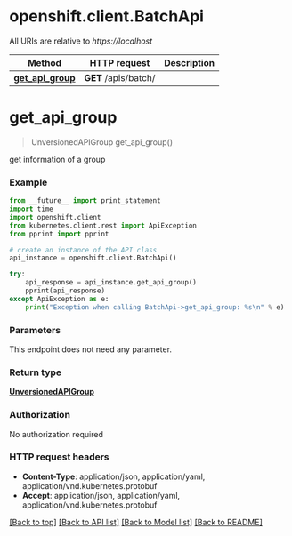 # openshift.client.BatchApi

All URIs are relative to *https://localhost*

Method | HTTP request | Description
------------- | ------------- | -------------
[**get_api_group**](BatchApi.md#get_api_group) | **GET** /apis/batch/ | 


# **get_api_group**
> UnversionedAPIGroup get_api_group()



get information of a group

### Example 
```python
from __future__ import print_statement
import time
import openshift.client
from kubernetes.client.rest import ApiException
from pprint import pprint

# create an instance of the API class
api_instance = openshift.client.BatchApi()

try: 
    api_response = api_instance.get_api_group()
    pprint(api_response)
except ApiException as e:
    print("Exception when calling BatchApi->get_api_group: %s\n" % e)
```

### Parameters
This endpoint does not need any parameter.

### Return type

[**UnversionedAPIGroup**](UnversionedAPIGroup.md)

### Authorization

No authorization required

### HTTP request headers

 - **Content-Type**: application/json, application/yaml, application/vnd.kubernetes.protobuf
 - **Accept**: application/json, application/yaml, application/vnd.kubernetes.protobuf

[[Back to top]](#) [[Back to API list]](../README.md#documentation-for-api-endpoints) [[Back to Model list]](../README.md#documentation-for-models) [[Back to README]](../README.md)

